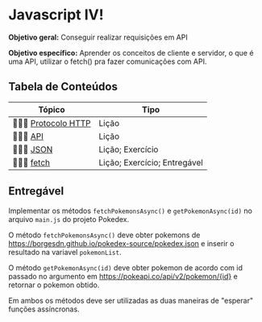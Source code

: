 # Javascript IV!

**Objetivo geral:** Conseguir realizar requisições em API 

**Objetivo específico:** Aprender os conceitos de cliente e servidor, o que é uma API, utilizar o fetch() pra fazer comunicações com API. 

## Tabela de Conteúdos 

| Tópico      | Tipo |
| ----------- | ----------- |
| 👩🏾‍🏫 [Protocolo HTTP](01.%20Protocolo%20HTTP/README.md) | Lição |
| 👩🏾‍🏫 [API](02.%20API/README.md) | Lição |
| 👩🏾‍🏫 [JSON](03.%20JSON/README.md) | Lição; Exercício |
| 👩🏾‍🏫 [fetch](04.%20Fetch/README.md) | Lição; Exercício; Entregável |


## Entregável

Implementar os métodos `fetchPokemonsAsync()` e `getPokemonAsync(id)` no arquivo `main.js` do projeto Pokedex.

O método `fetchPokemonsAsync()` deve obter pokemons de https://borgesdn.github.io/pokedex-source/pokedex.json e inserir o resultado na variavel `pokemonList`.

O método `getPokemonAsync(id)` deve obter pokemon de acordo com id passado no argumento em https://pokeapi.co/api/v2/pokemon/{id} e retornar o pokemon obtido.

Em ambos os métodos deve ser utilizadas as duas maneiras de "esperar" funções assíncronas.
